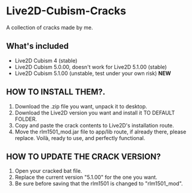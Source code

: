 # Live2D-Cubism-Cracks
A collection of cracks made by me.


## What's included
- Live2D Cubism 4 (stable)
- Live2D Cubism 5.0.00, doesn't work for Live2D 5.1.00 (stable)
- Live2D Cubism 5.1.00 (unstable, test under your own risk) **NEW**

## HOW TO INSTALL THEM?.

1. Download the .zip file you want, unpack it to desktop.
2. Download the Live2D version you want and install it TO DEFAULT FOLDER.
3. Copy and paste the crack contents to Live2D's installation route.
4. Move the rlm1501_mod.jar file to app/lib route, if already there, please replace.
Voilà, ready to use, and perfectly functional.


## HOW TO UPDATE THE CRACK VERSION?
1. Open your cracked bat file.
2. Replace the current version "5.1.00" for the one you want.
3. Be sure before saving that the rlm1501 is changed to "rlm1501_mod".
